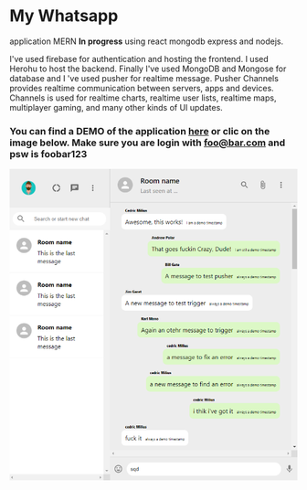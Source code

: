 # My Whatsapp

application MERN **In progress** using react mongodb express and nodejs.

I've used firebase for authentication and hosting the frontend. I used Herohu to host the backend. Finally I've used MongoDB and Mongose for database and I 've used pusher for realtime message. Pusher Channels provides realtime communication between servers, apps and devices. Channels is used for realtime charts, realtime user lists, realtime maps, multiplayer gaming, and many other kinds of UI updates.

### You can find a DEMO of the application [here](https://whatsapp-client-1872a.web.app/) or clic on the image below. Make sure you are login with foo@bar.com and psw is foobar123

[![screenshot](screenshot-whatsapp.PNG)](https://whatsapp-client-1872a.web.app/)

